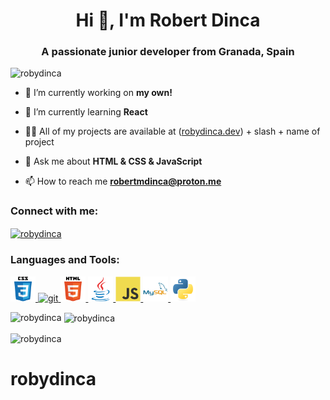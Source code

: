 <h1 align="center">Hi 👋, I'm Robert Dinca</h1>
<h3 align="center">A passionate junior developer from Granada, Spain</h3>

<p align="left"> <img src="https://komarev.com/ghpvc/?username=robydinca&label=Profile%20views&color=0e75b6&style=flat" alt="robydinca" /> </p>

- 🔭 I’m currently working on **my own!**

- 🌱 I’m currently learning **React**

- 👨‍💻 All of my projects are available at ([robydinca.dev](https://robydinca.github.io/)) + slash + name of project

- 💬 Ask me about **HTML & CSS & JavaScript**

- 📫 How to reach me **robertmdinca@proton.me**

<h3 align="left">Connect with me:</h3>
<p align="left">
<a href="https://twitter.com/robydinca" target="blank"><img align="center" src="https://raw.githubusercontent.com/rahuldkjain/github-profile-readme-generator/master/src/images/icons/Social/twitter.svg" alt="robydinca" height="30" width="40" /></a>
</p>

<h3 align="left">Languages and Tools:</h3>
<p align="left"> <a href="https://www.w3schools.com/css/" target="_blank" rel="noreferrer"> <img src="https://raw.githubusercontent.com/devicons/devicon/master/icons/css3/css3-original-wordmark.svg" alt="css3" width="40" height="40"/> </a> <a href="https://git-scm.com/" target="_blank" rel="noreferrer"> <img src="https://www.vectorlogo.zone/logos/git-scm/git-scm-icon.svg" alt="git" width="40" height="40"/> </a> <a href="https://www.w3.org/html/" target="_blank" rel="noreferrer"> <img src="https://raw.githubusercontent.com/devicons/devicon/master/icons/html5/html5-original-wordmark.svg" alt="html5" width="40" height="40"/> </a> <a href="https://www.java.com" target="_blank" rel="noreferrer"> <img src="https://raw.githubusercontent.com/devicons/devicon/master/icons/java/java-original.svg" alt="java" width="40" height="40"/> </a> <a href="https://developer.mozilla.org/en-US/docs/Web/JavaScript" target="_blank" rel="noreferrer"> <img src="https://raw.githubusercontent.com/devicons/devicon/master/icons/javascript/javascript-original.svg" alt="javascript" width="40" height="40"/> </a> <a href="https://www.mysql.com/" target="_blank" rel="noreferrer"> <img src="https://raw.githubusercontent.com/devicons/devicon/master/icons/mysql/mysql-original-wordmark.svg" alt="mysql" width="40" height="40"/> </a> <a href="https://www.python.org" target="_blank" rel="noreferrer"> <img src="https://raw.githubusercontent.com/devicons/devicon/master/icons/python/python-original.svg" alt="python" width="40" height="40"/> </a> </p>

<p><img align="left" src="https://github-readme-stats.vercel.app/api/top-langs?username=robydinca&show_icons=true&locale=en&layout=compact" alt="robydinca" /></p>

<p>&nbsp;<img align="center" src="https://github-readme-stats.vercel.app/api?username=robydinca&show_icons=true&locale=en" alt="robydinca" /></p>

<p><img align="center" src="https://github-readme-streak-stats.herokuapp.com/?user=robydinca&" alt="robydinca" /></p>

# robydinca

